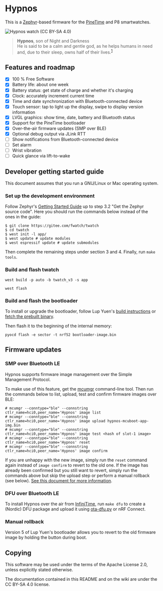 # Hypnos

This is a [Zephyr](https://www.zephyrproject.org/)-based firmware for the
[PineTime](https://www.pine64.org/pinetime/) and P8 smartwatches.

<img src="app/hypnos/watch_photo.jpg" title="Hypnos watch (CC BY-SA 4.0)">

> **Hypnos**, son of Night and Darkness</br>
> He is said to be a calm and gentle god, as he helps humans in need and, due to their sleep, owns
> half of their lives.<sup>[1](https://en.wikipedia.org/wiki/Hypnos)</sup>

## Features and roadmap

- [x] 100 % Free Software
- [x] Battery life: about one week
- [x] Battery status: get state of charge and whether it's charging
- [x] Clock: accurately increment current time
- [x] Time and date synchronization with Bluetooth-connected device
- [x] Touch sensor: tap to light up the display, swipe to display version information
- [x] LVGL graphics: show time, date, battery and Bluetooth status
- [x] Support for the PineTime bootloader
- [x] Over-the-air firmware updates (SMP over BLE)
- [x] Optional debug output via JLink RTT
- [ ] Show notifications from Bluetooth-connected device
- [ ] Set alarm
- [ ] Wrist vibration
- [ ] Quick glance via lift-to-wake

## Developer getting started guide

This document assumes that you run a GNU/Linux or Mac operating system.

### Set up the development environment

Follow Zephyr's [Getting Started
Guide](https://docs.zephyrproject.org/latest/getting_started/index.html) up to
step 3.2 "Get the Zephyr source code". Here you should run the commands below
instead of the ones in the guide:

```
$ git clone https://gitee.com/fwatch/twatch
$ cd twatch
$ west init -l app/
$ west update # update modules
$ west espressif update # update submodules
```

Then complete the remaining steps under section 3 and 4. Finally, run `make
tools`.

### Build and flash twatch

```
west build -p auto -b twatch_v3 -s app
```

```
west flash
```

### Build and flash the bootloader

To install or upgrade the bootloader, follow Lup Yuen's [build
instructions](https://lupyuen.github.io/pinetime-rust-mynewt/articles/mcuboot#build-and-flash-mcuboot-bootloader)
or [fetch the prebuilt
binary](https://github.com/lupyuen/pinetime-rust-mynewt/releases/tag/v5.0.4).

Then flash it to the beginning of the internal memory:
```
pyocd flash -e sector -t nrf52 bootloader-image.bin
```

## Firmware updates

### SMP over Bluetooth LE

Hypnos supports firmware image management over the Simple Management Protocol.

To make use of this feature, get the
[mcumgr](https://github.com/apache/mynewt-mcumgr#command-line-tool) command-line
tool. Then run the commands below to list, upload, test and confirm firmware
images over BLE:

```
# mcumgr --conntype="ble" --connstring ctlr_name=hci0,peer_name='Hypnos' image list
# mcumgr --conntype="ble" --connstring ctlr_name=hci0,peer_name='Hypnos' image upload hypnos-mcuboot-app-img.bin
# mcumgr --conntype="ble" --connstring ctlr_name=hci0,peer_name='Hypnos' image test <hash of slot-1 image>
# mcumgr --conntype="ble" --connstring ctlr_name=hci0,peer_name='Hypnos' reset
# mcumgr --conntype="ble" --connstring ctlr_name=hci0,peer_name='Hypnos' image confirm
```

If you are unhappy with the new image, simply run the `reset` command again
instead of `image confirm` to revert to the old one. If the image has already
been confirmed but you still want to revert, simply run the commands above but
skip the upload step or perform a manual rollback (see below). [See this
document for more
information](https://docs.zephyrproject.org/latest/samples/subsys/mgmt/mcumgr/smp_svr/README.html).

### DFU over Bluetooth LE

To install Hypnos over the air from
[InfiniTime](https://github.com/JF002/Pinetime), run `make dfu` to create a
(Nordic) DFU package and upload it using
[ota-dfu.py](https://github.com/JF002/Pinetime/tree/master/bootloader/ota-dfu-python)
or nRF Connect.

### Manual rollback

Version 5 of Lup Yuen's bootloader allows you to revert to the old firmware
image by holding the button during boot.

## Copying

This software may be used under the terms of the Apache License 2.0, unless
explicitly stated otherwise.

The documentation contained in this README and on the wiki are under the CC
BY-SA 4.0 license.

